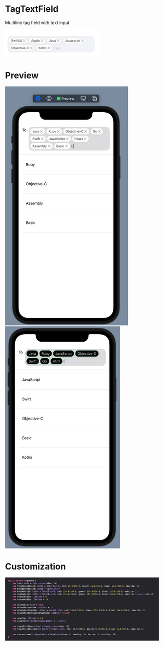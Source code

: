 # TagTextField
Multiline tag field with text input

![SwiftUI](/Example/screenshot_preview.png)

# Preview

![Default](/Example/screenshot1.png)
![Customized](/Example/screenshot2.png)

# Customization
![Theme Customization](/Example/screenshot_theme.png)
